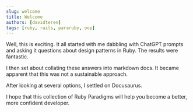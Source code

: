 ```yaml
---
slug: welcome
title: Welcome
authors: [davidteren]
tags: [ruby, rails, pararuby, oop]
---
```


Well, this is exciting. It all started with me dabbling with ChatGPT prompts and asking it questions about design patterns in Ruby. The results were fantastic.

I then set about collating these answers into markdown docs. It became apparent that this was not a sustainable approach.

After looking at several options, I settled on Docusaurus.

I hope that this collection of Ruby Paradigms will help you become a better, more confident developer.